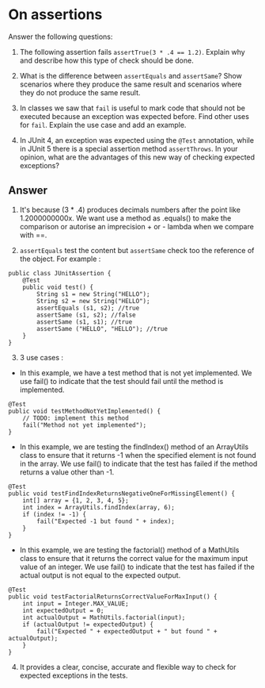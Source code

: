 # On assertions

Answer the following questions:

1. The following assertion fails `assertTrue(3 * .4 == 1.2)`. Explain why and describe how this type of check should be done.

2. What is the difference between `assertEquals` and `assertSame`? Show scenarios where they produce the same result and scenarios where they do not produce the same result.

3. In classes we saw that `fail` is useful to mark code that should not be executed because an exception was expected before. Find other uses for `fail`. Explain the use case and add an example.

4. In JUnit 4, an exception was expected using the `@Test` annotation, while in JUnit 5 there is a special assertion method `assertThrows`. In your opinion, what are the advantages of this new way of checking expected exceptions?

## Answer

1. It's because (3 * .4) produces decimals numbers after the point like 1.2000000000x. We want use a method as .equals() to make the comparison or autorise an imprecision + or - lambda when we compare with ==.

2. `assertEquals` test the content but `assertSame` check too the reference of the object.
For example :
```
public class JUnitAssertion { 
    @Test
    public void test() {
        String s1 = new String("HELLO"); 
        String s2 = new String("HELLO");
        assertEquals (s1, s2); //true
        assertSame (s1, s2); //false
        assertSame (s1, s1); //true
        assertSame ("HELLO", "HELLO"); //true
    }
}
```

3. 3 use cases :
- In this example, we have a test method that is not yet implemented. We use fail() to indicate that the test should fail until the method is implemented.
```
@Test
public void testMethodNotYetImplemented() {
    // TODO: implement this method
    fail("Method not yet implemented");
}
```

- In this example, we are testing the findIndex() method of an ArrayUtils class to ensure that it returns -1 when the specified element is not found in the array. We use fail() to indicate that the test has failed if the method returns a value other than -1.
```
@Test
public void testFindIndexReturnsNegativeOneForMissingElement() {
    int[] array = {1, 2, 3, 4, 5};
    int index = ArrayUtils.findIndex(array, 6);
    if (index != -1) {
        fail("Expected -1 but found " + index);
    }
}
```

- In this example, we are testing the factorial() method of a MathUtils class to ensure that it returns the correct value for the maximum input value of an integer. We use fail() to indicate that the test has failed if the actual output is not equal to the expected output.
```
@Test
public void testFactorialReturnsCorrectValueForMaxInput() {
    int input = Integer.MAX_VALUE;
    int expectedOutput = 0;
    int actualOutput = MathUtils.factorial(input);
    if (actualOutput != expectedOutput) {
        fail("Expected " + expectedOutput + " but found " + actualOutput);
    }
}
```

4. It provides a clear, concise, accurate and flexible way to check for expected exceptions in the tests.
